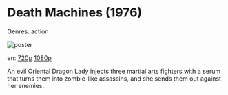 # Death Machines (1976)

Genres: action

![poster](http://image.tmdb.org/t/p/w500/f7VkN4LImZEsIWmTQYwhn85qSxG.jpg)

en:
  [720p](magnet:?xt=urn:btih:C3493D067378DCDCA738CFB199B235E9AEEC26FD&tr=udp://glotorrents.pw:6969/announce&tr=udp://tracker.opentrackr.org:1337/announce&tr=udp://torrent.gresille.org:80/announce&tr=udp://tracker.openbittorrent.com:80&tr=udp://tracker.coppersurfer.tk:6969&tr=udp://tracker.leechers-paradise.org:6969&tr=udp://p4p.arenabg.ch:1337&tr=udp://tracker.internetwarriors.net:1337)
  [1080p](magnet:?xt=urn:btih:4AA24317649A80BF9EA9AB5543392F189482B097&tr=udp://glotorrents.pw:6969/announce&tr=udp://tracker.opentrackr.org:1337/announce&tr=udp://torrent.gresille.org:80/announce&tr=udp://tracker.openbittorrent.com:80&tr=udp://tracker.coppersurfer.tk:6969&tr=udp://tracker.leechers-paradise.org:6969&tr=udp://p4p.arenabg.ch:1337&tr=udp://tracker.internetwarriors.net:1337)
  


An evil Oriental Dragon Lady injects three martial arts fighters with a serum that turns them into zombie-like assassins, and she sends them out against her enemies.